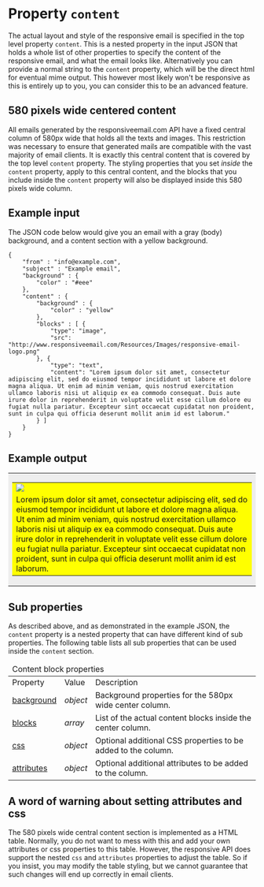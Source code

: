 # Property `content`

The actual layout and style of the responsive email is specified in the 
top level property `content`. This is a nested property in the input JSON
that holds a whole list of other properties to specify the content of the
responsive email, and what the email looks like. Alternatively you can provide
a normal string to the `content` property, which will be the direct html for
eventual mime output. This however most likely won't be responsive as this is
entirely up to you, you can consider this to be an advanced feature.


## 580 pixels wide centered content

All emails generated by the responsiveemail.com API have a fixed central
column of 580px wide that holds all the texts and images. This restriction 
was necessary to ensure that generated mails are compatible with the vast 
majority of email clients. It is exactly this central content that is
covered by the top level `content` property. The styling properties that you
set *inside* the `content` property, apply to this central content, and the
blocks that you include inside the `content` property will also be
displayed inside this 580 pixels wide column.

## Example input
The JSON code below would give you an email with a gray (body) background, 
and a content section with a yellow background. 

    {
        "from" : "info@example.com",
        "subject" : "Example email",
        "background" : {
            "color" : "#eee"
        },
        "content" : {
            "background" : {
                "color" : "yellow"
            },
            "blocks" : [ {
                "type": "image",
                "src": "http://www.responsiveemail.com/Resources/Images/responsive-email-logo.png"
            }, {
                "type": "text",
                "content": "Lorem ipsum dolor sit amet, consectetur adipiscing elit, sed do eiusmod tempor incididunt ut labore et dolore magna aliqua. Ut enim ad minim veniam, quis nostrud exercitation ullamco laboris nisi ut aliquip ex ea commodo consequat. Duis aute irure dolor in reprehenderit in voluptate velit esse cillum dolore eu fugiat nulla pariatur. Excepteur sint occaecat cupidatat non proident, sunt in culpa qui officia deserunt mollit anim id est laborum."
            } ]
        }
    }


## Example output

<table class="responsive-output" style="background-color: #eee;">
    <tr>
        <td>
            <table class="responsive-output" style="background-color: yellow;">
                <tr>
                    <td>
                        <img src="http://www.responsiveemail.com/Resources/Images/responsive-email-logo.png"/>
                    </td>
                </tr>
                <tr>
                    <td>
                        Lorem ipsum dolor sit amet, consectetur adipiscing elit,
                        sed do eiusmod tempor incididunt ut labore et dolore magna aliqua.
                        Ut enim ad minim veniam, quis nostrud exercitation ullamco laboris
                        nisi ut aliquip ex ea commodo consequat. Duis aute irure dolor in
                        reprehenderit in voluptate velit esse cillum dolore eu fugiat nulla
                        pariatur. Excepteur sint occaecat cupidatat non proident, sunt in
                        culpa qui officia deserunt mollit anim id est laborum.
                    </td>
                </tr>
            </table>
        </td>
    </tr>
</table>

## Sub properties

As described above, and as demonstrated in the example JSON, the `content`
property is a nested property that can have different kind of sub properties.
The following table lists all sub properties that can be used inside the `content` section.

<table class="info">
    <thead>
        <tr>
            <td colspan="3">Content block properties</td>
        </tr>
    </thead>
    <tbody>
        <tr class="thead">
            <td>Property</td>
            <td>Value</td>
            <td>Description</td>
        </tr>
        <tr>
            <td><a href="/support/json/property-background">background</a></td>
            <td><em>object</em></td>
            <td>Background properties for the 580px wide center column.</td>
        </tr>
        <tr>
            <td><a href="/support/json/property-blocks">blocks</a></td>
            <td><em>array</em></td>
            <td>List of the actual content blocks inside the center column.</td>
        </tr>
        <tr>
            <td><a href="/support/json/property-css">css</a></td>
            <td><em>object</em></td>
            <td>Optional additional CSS properties to be added to the column.</td>
        </tr>
        <tr>
            <td><a href="/support/json/property-attributes">attributes</a></td>
            <td><em>object</em></td>
            <td>Optional additional attributes to be added to the column.</td>
        </tr>
    </tbody>
</table>

## A word of warning about setting attributes and css

The 580 pixels wide central content section is implemented as a HTML
table. Normally, you do not want to mess with this and add your own
attributes or css properties to this table. However, the responsive API
does support the nested `css` and `attributes` properties to adjust
the table. So if you insist, you may modify the table styling, but we
cannot guarantee that such changes will end up correctly in email
clients.

